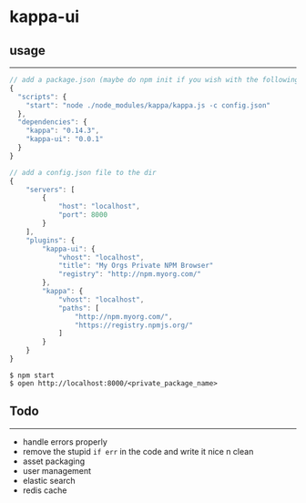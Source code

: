 kappa-ui
========

## usage
--------

```javascript
// add a package.json (maybe do npm init if you wish with the following and do npm install)
{
  "scripts": {
    "start": "node ./node_modules/kappa/kappa.js -c config.json"
  },
  "dependencies": {
    "kappa": "0.14.3",
    "kappa-ui": "0.0.1"
  }
}
```

```javascript
// add a config.json file to the dir
{
    "servers": [
        {
            "host": "localhost",
            "port": 8000
        }
    ],
    "plugins": {
        "kappa-ui": {
            "vhost": "localhost",
            "title": "My Orgs Private NPM Browser"
            "registry": "http://npm.myorg.com/"
        },
        "kappa": {
            "vhost": "localhost",
            "paths": [
                "http://npm.myorg.com/",
                "https://registry.npmjs.org/"
            ]
        }
    }
}
```

```shell
$ npm start
$ open http://localhost:8000/<private_package_name>
````

## Todo
--------
* handle errors properly
* remove the stupid ```if err``` in the code and write it nice n clean
* asset packaging
* user management
* elastic search
* redis cache